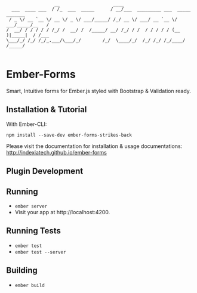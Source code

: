 
```
                  __                    ____                         
  ___  ____ ___  / /_  ___  _____      / __/___  _________ ___  _____      _______
 / _ \/ __ `__ \/ __ \/ _ \/ ___/_____/ /_/ __ \/ ___/ __ `__ \/ ___/_____/__   /
/  __/ / / / / / /_/ /  __/ /  /_____/ __/ /_/ / /  / / / / / (__  )|_____|  / /___
\___/_/ /_/ /_/_.___/\___/_/        /_/  \____/_/  /_/ /_/ /_/____/         /_____/
                                                                     
```

# Ember-Forms

Smart, Intuitive forms for Ember.js styled with Bootstrap &amp; Validation ready.

## Installation & Tutorial

With Ember-CLI:

```
npm install --save-dev ember-forms-strikes-back
```

Please visit the documentation for installation & usage documentations: http://indexiatech.github.io/ember-forms


## Plugin Development

## Running

* `ember server`
* Visit your app at http://localhost:4200.

## Running Tests

* `ember test`
* `ember test --server`

## Building

* `ember build`
